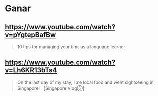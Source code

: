 # Ganar

## https://www.youtube.com/watch?v=pYgtepBafBw 

> 10 tips for managing your time as a language learner 

## https://www.youtube.com/watch?v=Lh6KR13bTs4

> On the last day of my stay, I ate local food and went sightseeing in Singapore! 【Singapore Vlog⑤】 
